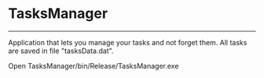 # TasksManager
-----
Application that lets you manage your tasks and not forget them. 
All tasks are saved in file "tasksData.dat".

Open TasksManager/bin/Release/TasksManager.exe
